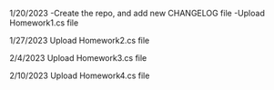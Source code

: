 1/20/2023 
  -Create the repo, and add new CHANGELOG file
  -Upload Homework1.cs file

1/27/2023
  Upload Homework2.cs file 

2/4/2023
  Upload Homework3.cs file

2/10/2023
  Upload Homework4.cs file
